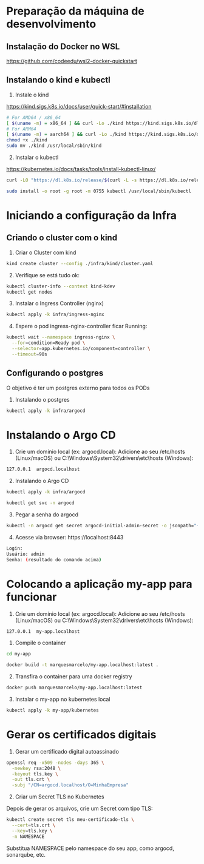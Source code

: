 # Preparação da máquina de desenvolvimento

## Instalação do Docker no WSL

https://github.com/codeedu/wsl2-docker-quickstart

## Instalando o kind e kubectl

1. Instale o kind

https://kind.sigs.k8s.io/docs/user/quick-start/#installation


```bash
# For AMD64 / x86_64
[ $(uname -m) = x86_64 ] && curl -Lo ./kind https://kind.sigs.k8s.io/dl/v0.27.0/kind-linux-amd64
# For ARM64
[ $(uname -m) = aarch64 ] && curl -Lo ./kind https://kind.sigs.k8s.io/dl/v0.27.0/kind-linux-arm64
chmod +x ./kind
sudo mv ./kind /usr/local/sbin/kind
```
2. Instalar o kubectl

https://kubernetes.io/docs/tasks/tools/install-kubectl-linux/

```bash
curl -LO "https://dl.k8s.io/release/$(curl -L -s https://dl.k8s.io/release/stable.txt)/bin/linux/amd64/kubectl"

sudo install -o root -g root -m 0755 kubectl /usr/local/sbin/kubectl
```

# Iniciando a configuração da Infra

## Criando o cluster com o kind

1. Criar o Cluster com kind

```bash
kind create cluster --config ./infra/kind/cluster.yaml
```

2. Verifique se está tudo ok:

```bash
kubectl cluster-info --context kind-kdev
kubectl get nodes
```

3. Instalar o Ingress Controller (nginx)

```bash
kubectl apply -k infra/ingress-nginx
```

4. Espere o pod ingress-nginx-controller ficar Running:

```bash
kubectl wait --namespace ingress-nginx \
  --for=condition=Ready pod \
  --selector=app.kubernetes.io/component=controller \
  --timeout=90s
```

## Configurando o postgres

O objetivo é ter um postgres externo para todos os PODs

1. Instalando o postgres

```bash
kubectl apply -k infra/argocd
```

# Instalando o Argo CD

1. Crie um domínio local (ex: argocd.local): Adicione ao seu /etc/hosts (Linux/macOS) ou C:\Windows\System32\drivers\etc\hosts (Windows):

```bash
127.0.0.1  argocd.localhost
```

2. Instalando o Argo CD

```bash
kubectl apply -k infra/argocd

kubectl get svc -n argocd
```

3. Pegar a senha do argocd
```bash
kubectl -n argocd get secret argocd-initial-admin-secret -o jsonpath="{.data.password}" | base64 -d
```

4. Acesse via browser: https://localhost:8443

```bash
Login:
Usuário: admin
Senha: (resultado do comando acima)
```

# Colocando a aplicação my-app para funcionar

1. Crie um domínio local (ex: argocd.local): Adicione ao seu /etc/hosts (Linux/macOS) ou C:\Windows\System32\drivers\etc\hosts (Windows):

```bash
127.0.0.1  my-app.localhost
```

1. Compile o container

```bash
cd my-app

docker build -t marquesmarcelo/my-app.localhost:latest .
```

2. Transfira o container para uma docker registry

```bash
docker push marquesmarcelo/my-app.localhost:latest
```

3. Instalar o my-app no kubernetes local

```bash
kubectl apply -k my-app/kubernetes
```

# Gerar os certificados digitais

1. Gerar um certificado digital autoassinado

```bash
openssl req -x509 -nodes -days 365 \
  -newkey rsa:2048 \
  -keyout tls.key \
  -out tls.crt \
  -subj "/CN=argocd.localhost/O=MinhaEmpresa"
```

2. Criar um Secret TLS no Kubernetes

Depois de gerar os arquivos, crie um Secret com tipo TLS:

```bash
kubectl create secret tls meu-certificado-tls \
  --cert=tls.crt \
  --key=tls.key \
  -n NAMESPACE
```

Substitua NAMESPACE pelo namespace do seu app, como argocd, sonarqube, etc.
